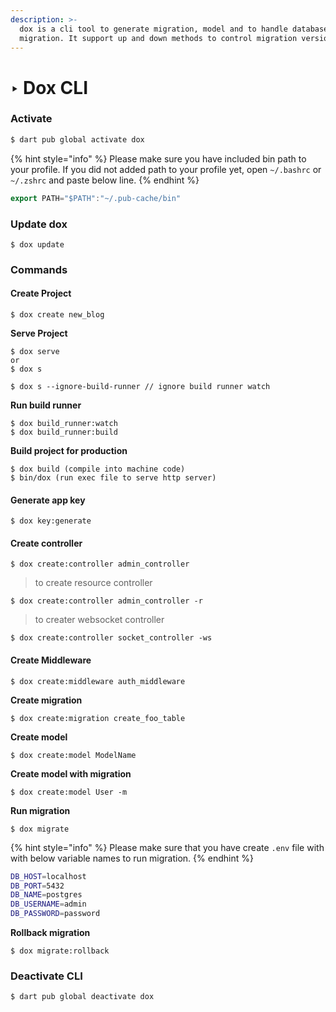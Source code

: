 ```yaml
---
description: >-
  dox is a cli tool to generate migration, model and to handle database
  migration. It support up and down methods to control migration version.
---
```


# ‣ Dox CLI

### Activate

```bash
$ dart pub global activate dox
```

{% hint style="info" %}
Please make sure you have included bin path to your profile. If you did not added path to your profile yet, open `~/.bashrc` or `~/.zshrc` and paste below line.
{% endhint %}

```dart
export PATH="$PATH":"~/.pub-cache/bin"
```

### Update dox

```
$ dox update
```

### **Commands**

#### Create Project

```
$ dox create new_blog
```

**Serve Project**

```
$ dox serve 
or 
$ dox s

$ dox s --ignore-build-runner // ignore build runner watch
```

**Run build runner**

```
$ dox build_runner:watch
$ dox build_runner:build
```

**Build project for production**

```
$ dox build (compile into machine code)
$ bin/dox (run exec file to serve http server)
```

#### Generate app key

```
$ dox key:generate
```

#### Create controller

```
$ dox create:controller admin_controller
```

> to create resource controller

```
$ dox create:controller admin_controller -r
```

> to creater websocket controller

```
$ dox create:controller socket_controller -ws
```

#### Create Middleware

```
$ dox create:middleware auth_middleware
```

**Create migration**

```
$ dox create:migration create_foo_table
```

**Create model**

```
$ dox create:model ModelName
```

**Create model with migration**

```
$ dox create:model User -m
```

**Run migration**

```
$ dox migrate
```

{% hint style="info" %}
Please make sure that you have create `.env` file with with below variable names to run migration.
{% endhint %}

```bash
DB_HOST=localhost
DB_PORT=5432
DB_NAME=postgres
DB_USERNAME=admin
DB_PASSWORD=password
```

**Rollback migration**

```
$ dox migrate:rollback
```

### Deactivate CLI

```
$ dart pub global deactivate dox
```
